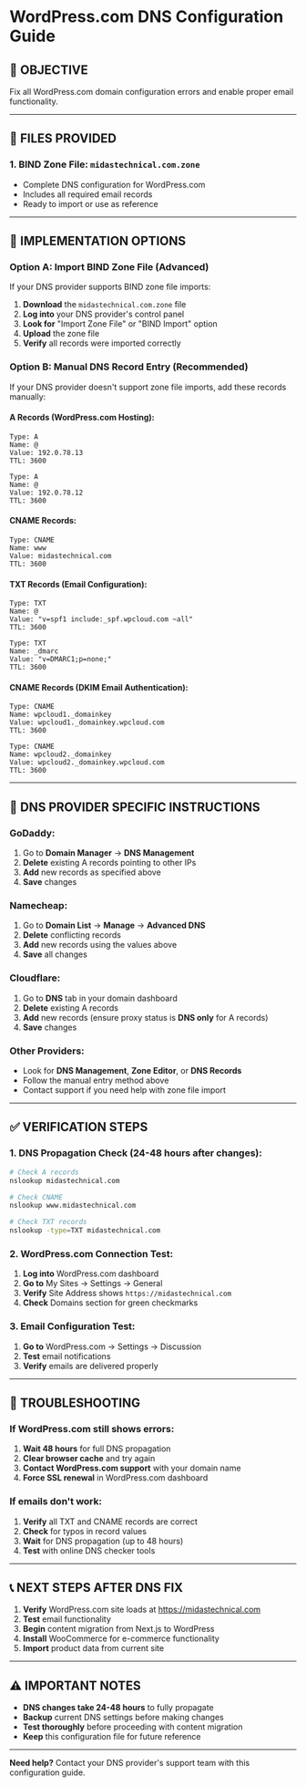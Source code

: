 # WordPress.com DNS Configuration Guide

## 🎯 **OBJECTIVE**
Fix all WordPress.com domain configuration errors and enable proper email functionality.

---

## 📁 **FILES PROVIDED**

### **1. BIND Zone File: `midastechnical.com.zone`**
- Complete DNS configuration for WordPress.com
- Includes all required email records
- Ready to import or use as reference

---

## 🔧 **IMPLEMENTATION OPTIONS**

### **Option A: Import BIND Zone File (Advanced)**
If your DNS provider supports BIND zone file imports:

1. **Download** the `midastechnical.com.zone` file
2. **Log into** your DNS provider's control panel
3. **Look for** "Import Zone File" or "BIND Import" option
4. **Upload** the zone file
5. **Verify** all records were imported correctly

### **Option B: Manual DNS Record Entry (Recommended)**
If your DNS provider doesn't support zone file imports, add these records manually:

#### **A Records (WordPress.com Hosting):**
```
Type: A
Name: @
Value: 192.0.78.13
TTL: 3600

Type: A  
Name: @
Value: 192.0.78.12
TTL: 3600
```

#### **CNAME Records:**
```
Type: CNAME
Name: www
Value: midastechnical.com
TTL: 3600
```

#### **TXT Records (Email Configuration):**
```
Type: TXT
Name: @
Value: "v=spf1 include:_spf.wpcloud.com ~all"
TTL: 3600

Type: TXT
Name: _dmarc
Value: "v=DMARC1;p=none;"
TTL: 3600
```

#### **CNAME Records (DKIM Email Authentication):**
```
Type: CNAME
Name: wpcloud1._domainkey
Value: wpcloud1._domainkey.wpcloud.com
TTL: 3600

Type: CNAME
Name: wpcloud2._domainkey
Value: wpcloud2._domainkey.wpcloud.com
TTL: 3600
```

---

## 🏢 **DNS PROVIDER SPECIFIC INSTRUCTIONS**

### **GoDaddy:**
1. Go to **Domain Manager** → **DNS Management**
2. **Delete** existing A records pointing to other IPs
3. **Add** new records as specified above
4. **Save** changes

### **Namecheap:**
1. Go to **Domain List** → **Manage** → **Advanced DNS**
2. **Delete** conflicting records
3. **Add** new records using the values above
4. **Save** all changes

### **Cloudflare:**
1. Go to **DNS** tab in your domain dashboard
2. **Delete** existing A records
3. **Add** new records (ensure proxy status is **DNS only** for A records)
4. **Save** changes

### **Other Providers:**
- Look for **DNS Management**, **Zone Editor**, or **DNS Records**
- Follow the manual entry method above
- Contact support if you need help with zone file import

---

## ✅ **VERIFICATION STEPS**

### **1. DNS Propagation Check (24-48 hours after changes):**
```bash
# Check A records
nslookup midastechnical.com

# Check CNAME
nslookup www.midastechnical.com

# Check TXT records
nslookup -type=TXT midastechnical.com
```

### **2. WordPress.com Connection Test:**
1. **Log into** WordPress.com dashboard
2. **Go to** My Sites → Settings → General
3. **Verify** Site Address shows `https://midastechnical.com`
4. **Check** Domains section for green checkmarks

### **3. Email Configuration Test:**
1. **Go to** WordPress.com → Settings → Discussion
2. **Test** email notifications
3. **Verify** emails are delivered properly

---

## 🚨 **TROUBLESHOOTING**

### **If WordPress.com still shows errors:**
1. **Wait 48 hours** for full DNS propagation
2. **Clear browser cache** and try again
3. **Contact WordPress.com support** with your domain name
4. **Force SSL renewal** in WordPress.com dashboard

### **If emails don't work:**
1. **Verify** all TXT and CNAME records are correct
2. **Check** for typos in record values
3. **Wait** for DNS propagation (up to 48 hours)
4. **Test** with online DNS checker tools

---

## 📞 **NEXT STEPS AFTER DNS FIX**

1. **Verify** WordPress.com site loads at https://midastechnical.com
2. **Test** email functionality
3. **Begin** content migration from Next.js to WordPress
4. **Install** WooCommerce for e-commerce functionality
5. **Import** product data from current site

---

## ⚠️ **IMPORTANT NOTES**

- **DNS changes take 24-48 hours** to fully propagate
- **Backup** current DNS settings before making changes
- **Test thoroughly** before proceeding with content migration
- **Keep** this configuration file for future reference

---

**Need help?** Contact your DNS provider's support team with this configuration guide.
